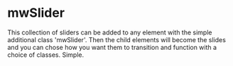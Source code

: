 # mwSlider
This collection of sliders can be added to any element with the simple additional class 'mwSlider'. Then the child elements will become the slides and you can chose how you want them to transition and function with a choice of classes. Simple.
